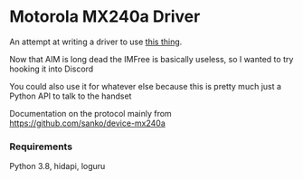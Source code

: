 # Motorola MX240a Driver

An attempt at writing a driver to use [this thing](https://twitter.com/y2k_aesthetic/status/1101736668975910912).

Now that AIM is long dead the IMFree is basically useless, so I wanted to try hooking it into Discord

You could also use it for whatever else because this is pretty much just a Python API to talk to the handset

Documentation on the protocol mainly from https://github.com/sanko/device-mx240a 

### Requirements
Python 3.8, hidapi, loguru
